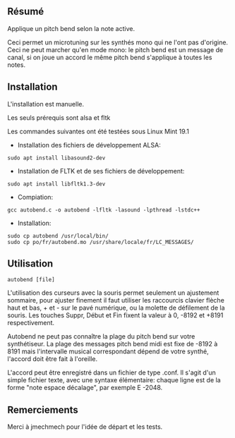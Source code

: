 ## Résumé

Applique un pitch bend selon la note active.

Ceci permet un microtuning sur les synthés mono qui ne l'ont pas d'origine.
Ceci ne peut marcher qu'en mode mono: le pitch bend est un message de canal, si on joue un accord le même pitch bend s'applique à toutes les notes.

## Installation

L'installation est manuelle.

Les seuls prérequis sont alsa et fltk

Les commandes suivantes ont été testées sous Linux Mint 19.1

- Installation des fichiers de développement ALSA:
```
sudo apt install libasound2-dev
```
- Installation de FLTK et de ses fichiers de développement:
```
sudo apt install libfltk1.3-dev
```
- Compiation:
```
gcc autobend.c -o autobend -lfltk -lasound -lpthread -lstdc++
```
- Installation:
```
sudo cp autobend /usr/local/bin/
sudo cp po/fr/autobend.mo /usr/share/locale/fr/LC_MESSAGES/
```
## Utilisation
```
autobend [file]
```
L'utilisation des curseurs avec la souris permet seulement un ajustement sommaire,
pour ajuster finement il faut utiliser les raccourcis clavier flèche haut et bas, + et - sur le pavé numérique,
ou la molette de défilement de la souris.
Les touches Suppr, Début et Fin fixent la valeur à 0, -8192 et +8191 respectivement.

Autobend ne peut pas connaître la plage du pitch bend sur votre synthétiseur.
La plage des messages pitch bend midi est fixe de -8192 à 8191
mais l'intervalle musical correspondant dépend de votre synthé, l'accord doit être fait à l'oreille.

L'accord peut être enregistré dans un fichier de type .conf.
Il s'agit d'un simple fichier texte, avec une syntaxe élémentaire:
chaque ligne est de la forme "note espace décalage", par exemple E -2048.

## Remerciements
Merci à jmechmech pour l'idée de départ et les tests.
